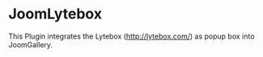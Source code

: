 # JoomLytebox
This Plugin integrates the Lytebox (http://lytebox.com/) as popup box into JoomGallery.
